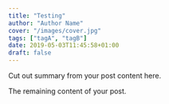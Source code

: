 ```yaml
---
title: "Testing"
author: "Author Name"
cover: "/images/cover.jpg"
tags: ["tagA", "tagB"]
date: 2019-05-03T11:45:58+01:00
draft: false
---
```


Cut out summary from your post content here.

<!--more-->

The remaining content of your post.
